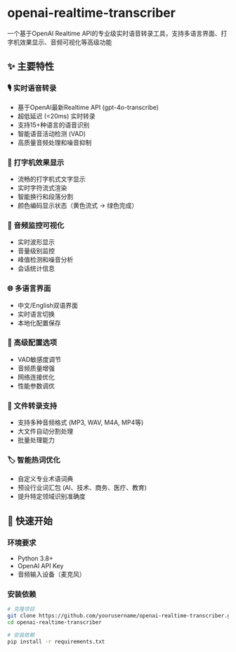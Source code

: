 # openai-realtime-transcriber
一个基于OpenAI Realtime API的专业级实时语音转录工具，支持多语言界面、打字机效果显示、音频可视化等高级功能
## ✨ 主要特性

### 🎙️ 实时语音转录
- 基于OpenAI最新Realtime API (gpt-4o-transcribe)
- 超低延迟 (<20ms) 实时转录
- 支持15+种语言的语音识别
- 智能语音活动检测 (VAD)
- 高质量音频处理和噪音抑制

### 💫 打字机效果显示
- 流畅的打字机式文字显示
- 实时字符流式渲染
- 智能换行和段落分割
- 颜色编码显示状态（黄色流式 → 绿色完成）

### 🎵 音频监控可视化
- 实时波形显示
- 音量级别监控
- 峰值检测和噪音分析
- 会话统计信息

### 🌐 多语言界面
- 中文/English双语界面
- 实时语言切换
- 本地化配置保存

### 🔧 高级配置选项
- VAD敏感度调节
- 音频质量增强
- 网络连接优化
- 性能参数调优

### 📁 文件转录支持
- 支持多种音频格式 (MP3, WAV, M4A, MP4等)
- 大文件自动分割处理
- 批量处理能力

### 🏷️ 智能热词优化
- 自定义专业术语词典
- 预设行业词汇包 (AI、技术、商务、医疗、教育)
- 提升特定领域识别准确度

## 🚀 快速开始

### 环境要求

- Python 3.8+
- OpenAI API Key
- 音频输入设备（麦克风）

### 安装依赖

```bash
# 克隆项目
git clone https://github.com/yourusername/openai-realtime-transcriber.git
cd openai-realtime-transcriber

# 安装依赖
pip install -r requirements.txt

